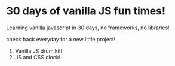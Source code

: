 # 30 days of vanilla JS fun times!

Learning vanilla javascript in 30 days, no frameworks, no libraries!

check back everyday for a new little project!

1. Vanilla JS drum kit!
2. JS and CSS clock!